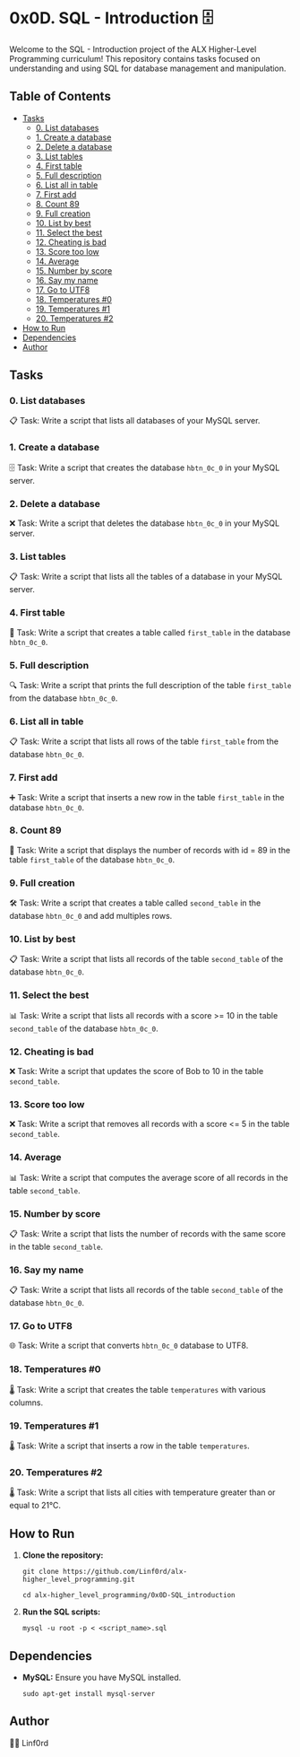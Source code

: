 
# 0x0D. SQL - Introduction 🗄️

Welcome to the SQL - Introduction project of the ALX Higher-Level Programming curriculum! This repository contains tasks focused on understanding and using SQL for database management and manipulation.

## Table of Contents

-   [Tasks](#tasks)
    -   [0. List databases](#0-list-databases)
    -   [1. Create a database](#1-create-a-database)
    -   [2. Delete a database](#2-delete-a-database)
    -   [3. List tables](#3-list-tables)
    -   [4. First table](#4-first-table)
    -   [5. Full description](#5-full-description)
    -   [6. List all in table](#6-list-all-in-table)
    -   [7. First add](#7-first-add)
    -   [8. Count 89](#8-count-89)
    -   [9. Full creation](#9-full-creation)
    -   [10. List by best](#10-list-by-best)
    -   [11. Select the best](#11-select-the-best)
    -   [12. Cheating is bad](#12-cheating-is-bad)
    -   [13. Score too low](#13-score-too-low)
    -   [14. Average](#14-average)
    -   [15. Number by score](#15-number-by-score)
    -   [16. Say my name](#16-say-my-name)
    -   [17. Go to UTF8](#17-go-to-utf8)
    -   [18. Temperatures #0](#18-temperatures-0)
    -   [19. Temperatures #1](#19-temperatures-1)
    -   [20. Temperatures #2](#20-temperatures-2)
-   [How to Run](#how-to-run)
-   [Dependencies](#dependencies)
-   [Author](#author)

## Tasks

### 0. List databases

📋 Task: Write a script that lists all databases of your MySQL server.

### 1. Create a database

🗄️ Task: Write a script that creates the database `hbtn_0c_0` in your MySQL server.

### 2. Delete a database

❌ Task: Write a script that deletes the database `hbtn_0c_0` in your MySQL server.

### 3. List tables

📋 Task: Write a script that lists all the tables of a database in your MySQL server.

### 4. First table

📝 Task: Write a script that creates a table called `first_table` in the database `hbtn_0c_0`.

### 5. Full description

🔍 Task: Write a script that prints the full description of the table `first_table` from the database `hbtn_0c_0`.

### 6. List all in table

📋 Task: Write a script that lists all rows of the table `first_table` from the database `hbtn_0c_0`.

### 7. First add

➕ Task: Write a script that inserts a new row in the table `first_table` in the database `hbtn_0c_0`.

### 8. Count 89

🔢 Task: Write a script that displays the number of records with id = 89 in the table `first_table` of the database `hbtn_0c_0`.

### 9. Full creation

🛠️ Task: Write a script that creates a table called `second_table` in the database `hbtn_0c_0` and add multiples rows.

### 10. List by best

📋 Task: Write a script that lists all records of the table `second_table` of the database `hbtn_0c_0`.

### 11. Select the best

📊 Task: Write a script that lists all records with a score >= 10 in the table `second_table` of the database `hbtn_0c_0`.

### 12. Cheating is bad

❌ Task: Write a script that updates the score of Bob to 10 in the table `second_table`.

### 13. Score too low

❌ Task: Write a script that removes all records with a score <= 5 in the table `second_table`.

### 14. Average

📊 Task: Write a script that computes the average score of all records in the table `second_table`.

### 15. Number by score

📋 Task: Write a script that lists the number of records with the same score in the table `second_table`.

### 16. Say my name

📋 Task: Write a script that lists all records of the table `second_table` of the database `hbtn_0c_0`.

### 17. Go to UTF8

🌐 Task: Write a script that converts `hbtn_0c_0` database to UTF8.

### 18. Temperatures #0

🌡️ Task: Write a script that creates the table `temperatures` with various columns.

### 19. Temperatures #1

🌡️ Task: Write a script that inserts a row in the table `temperatures`.

### 20. Temperatures #2

🌡️ Task: Write a script that lists all cities with temperature greater than or equal to 21°C.

## How to Run

1.  **Clone the repository:**
    
    `git clone https://github.com/Linf0rd/alx-higher_level_programming.git`
    
    `cd alx-higher_level_programming/0x0D-SQL_introduction` 
    
2.  **Run the SQL scripts:**
    
    `mysql -u root -p < <script_name>.sql` 
    

## Dependencies

-   **MySQL:**  Ensure you have MySQL installed.
    
    `sudo apt-get install mysql-server` 
    

## Author

👨‍💻 Linf0rd